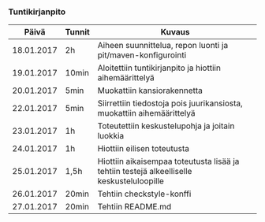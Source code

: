 ### Tuntikirjanpito
Päivä | Tunnit | Kuvaus
--------------- | ----- | ------
18.01.2017 | 2h | Aiheen suunnittelua, repon luonti ja pit/maven-konfigurointi
19.01.2017 | 10min | Aloitettiin tuntikirjanpito ja hiottiin aihemäärittelyä
20.01.2017 | 5min | Muokattiin kansiorakennetta
22.01.2017 | 5min | Siirrettiin tiedostoja pois juurikansiosta, muokattiin aihemäärittelyä
23.01.2017 | 1h | Toteutettiin keskustelupohja ja joitain luokkia
24.01.2017 | 1h | Hiottiin eilisen toteutusta
25.01.2017 | 1,5h | Hiottiin aikaisempaa toteutusta lisää ja tehtiin testejä alkeelliselle keskusteluloopille
26.01.2017 | 20min | Tehtiin checkstyle-konffi
27.01.2017 | 20min | Tehtiin README.md
